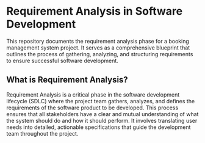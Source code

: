 # Requirement Analysis in Software Development

This repository documents the requirement analysis phase for a booking management system project. It serves as a comprehensive blueprint that outlines the process of gathering, analyzing, and structuring requirements to ensure successful software development.

## What is Requirement Analysis?

Requirement Analysis is a critical phase in the software development lifecycle (SDLC) where the project team gathers, analyzes, and defines the requirements of the software product to be developed. This process ensures that all stakeholders have a clear and mutual understanding of what the system should do and how it should perform. It involves translating user needs into detailed, actionable specifications that guide the development team throughout the project.
